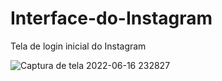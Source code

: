 # Interface-do-Instagram
 Tela de login inicial do Instagram

![Captura de tela 2022-06-16 232827](https://user-images.githubusercontent.com/82920054/174222318-213baeed-c94a-49d0-902c-0033dc0a485f.png)
